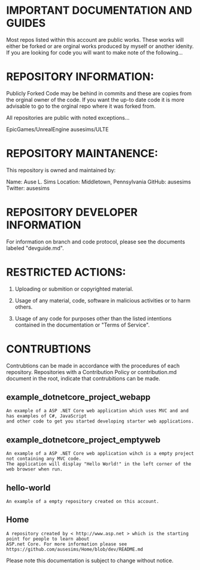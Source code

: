 # IMPORTANT DOCUMENTATION AND GUIDES

Most repos listed within this account are public works. These works will either be forked or are orginal
works produced by myself or another idenity. If you are looking for code you will want to make note of
the following...

# REPOSITORY INFORMATION:

Publicly Forked Code may be behind in commits and these are copies from the orginal owner of the code.
If you want the up-to date code it is more advisable to go to the orginal repo where it was forked from.

All repositories are public with noted exceptions...

EpicGames/UnrealEngine
ausesims/ULTE

# REPOSITORY MAINTANENCE:

This repository is owned and maintained by:

Name: Ause L. Sims
Location: Middletown, Pennsylvania
GitHub: ausesims
Twitter: ausesims

# REPOSITORY DEVELOPER INFORMATION

For information on branch and code protocol, please see the documents labeled "devguide.md".

# RESTRICTED ACTIONS:

1. Uploading or submition or copyrighted material.

2. Usage of any material, code, software in malicious activities or to harm others.

3. Usage of any code for purposes other than the listed intentions contained in the
documentation or "Terms of Service".


# CONTRUBTIONS

Contrubtions can be made in accordance with the procedures of each repository. Repositories
with a Contribution Policy or contribution.md document in the root, indicate that contrubitions
can be made. 



## example_dotnetcore_project_webapp
    An example of a ASP .NET Core web application which uses MVC and and has examples of C#, JavaScript
    and other code to get you started developing starter web applications.

## example_dotnetcore_project_emptyweb
    An example of a ASP .NET Core web application wihch is a empty project not containing any MVC code.
    The application will display "Hello World!" in the left corner of the web browser when run.

## hello-world
    An example of a empty repository created on this account.

## Home
    A repository created by < http://www.asp.net > which is the starting point for people to learn about
    ASP.net Core. For more information please see https://github.com/ausesims/Home/blob/dev/README.md

Please note this documentation is subject to change without notice.
 


 
